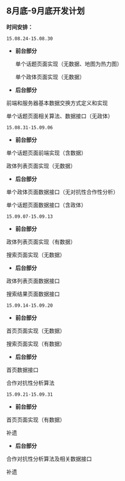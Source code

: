 ## 8月底-9月底开发计划

**时间安排：**

`15.08.24-15.08.30`
- **前台部分**

  单个话题页面实现（无数据、地图为热力图）

  单个政体页面实现（无数据）

- **后台部分**

前端和服务器基本数据交换方式定义和实现

单个话题页面相关算法、数据接口（无政体）

`15.08.31-15.09.06`

- **前台部分**

单个话题页面前端实现（含数据）

政体列表页面实现（无数据）

- **后台部分**

单个政体页面数据接口（无对抗性合作性分析）

单个话题页面数据接口（含政体）

`15.09.07-15.09.13`

- **前台部分**

政体列表页面实现（有数据）

搜索页面实现（无数据）

- **后台部分**

政体列表页面数据接口

搜索结果页面数据接口

`15.09.14-15.09.20`

- **前台部分**

首页页面实现（无数据）

搜索页面实现（有数据）

- **后台部分**

首页数据接口

合作对抗性分析算法

`15.09.21-15.09.31`

- **前台部分**

首页页面实现（有数据）

补遗

- **后台部分**

合作对抗性分析算法及相关数据接口

补遗
